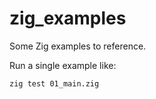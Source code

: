 # zig_examples
Some Zig examples to reference.

Run a single example like:

    zig test 01_main.zig
